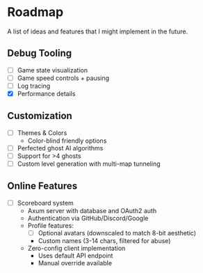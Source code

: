 # Roadmap

A list of ideas and features that I might implement in the future.

## Debug Tooling

- [ ] Game state visualization
- [ ] Game speed controls + pausing
- [ ] Log tracing
- [x] Performance details

## Customization

- [ ] Themes & Colors
  - Color-blind friendly options
- [ ] Perfected ghost AI algorithms
- [ ] Support for >4 ghosts
- [ ] Custom level generation with multi-map tunneling

## Online Features

- [ ] Scoreboard system
  - Axum server with database and OAuth2 auth
  - Authentication via GitHub/Discord/Google
  - Profile features:
    - [ ] Optional avatars (downscaled to match 8-bit aesthetic)
    - Custom names (3-14 chars, filtered for abuse)
  - Zero-config client implementation
    - Uses default API endpoint
    - Manual override available
